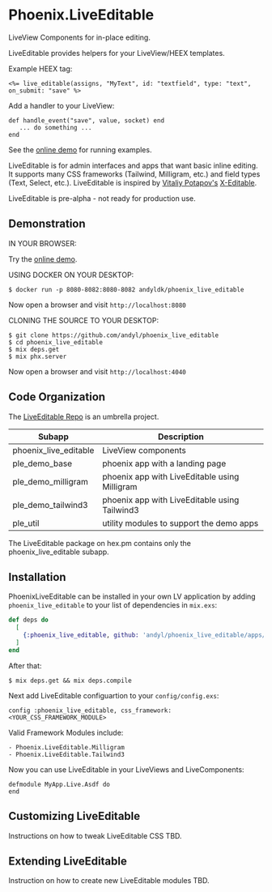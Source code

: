 # Phoenix.LiveEditable 

LiveView Components for in-place editing. 

LiveEditable provides helpers for your LiveView/HEEX templates.

Example HEEX tag:

    <%= live_editable(assigns, "MyText", id: "textfield", type: "text", on_submit: "save" %>

Add a handler to your LiveView:

    def handle_event("save", value, socket) end
       ... do something ...
    end

See the [online demo][ld] for running examples.

LiveEditable is for admin interfaces and apps that want basic inline editing.
It supports many CSS frameworks (Tailwind, Milligram, etc.) and field types
(Text, Select, etc.).  LiveEditable is inspired by [Vitaliy Potapov's][vp]
[X-Editable][xe]. 

LiveEditable is pre-alpha - not ready for production use.

[xe]: http://vitalets.github.io/x-editable
[ld]: http://phoenix-live-editable.fly.dev
[vp]: https://github.com/vitalets

## Demonstration 

IN YOUR BROWSER: 

Try the [online demo][ld]. 

USING DOCKER ON YOUR DESKTOP: 

    $ docker run -p 8080-8082:8080-8082 andyldk/phoenix_live_editable

Now open a browser and visit `http://localhost:8080`

CLONING THE SOURCE TO YOUR DESKTOP: 

    $ git clone https://github.com/andyl/phoenix_live_editable 
    $ cd phoenix_live_editable 
    $ mix deps.get
    $ mix phx.server 

Now open a browser and visit `http://localhost:4040`

## Code Organization 

The [LiveEditable Repo][gh] is an umbrella project.  

| Subapp                | Description                                   |
|-----------------------|-----------------------------------------------|
| phoenix_live_editable | LiveView components                           |
| ple_demo_base         | phoenix app with a landing page               |
| ple_demo_milligram    | phoenix app with LiveEditable using Milligram |
| ple_demo_tailwind3    | phoenix app with LiveEditable using Tailwind3 |
| ple_util              | utility modules to support the demo apps      |

The LiveEditable package on hex.pm contains only the phoenix_live_editable
subapp.

[gh]: https://github.com/andyl/phoenix_live_editable

## Installation

PhoenixLiveEditable can be installed in your own LV application by adding
`phoenix_live_editable` to your list of dependencies in `mix.exs`:

```elixir
def deps do
  [
    {:phoenix_live_editable, github: 'andyl/phoenix_live_editable/apps/phoenix_live_editable'}
  ]
end
```

After that:

    $ mix deps.get && mix deps.compile

Next add LiveEditable configuartion to your `config/config.exs`:

    config :phoenix_live_editable, css_framework: <YOUR_CSS_FRAMEWORK_MODULE>

Valid Framework Modules include:

    - Phoenix.LiveEditable.Milligram
    - Phoenix.LiveEditable.Tailwind3 

Now you can use LiveEditable in your LiveViews and LiveComponents:

    defmodule MyApp.Live.Asdf do
    end

## Customizing LiveEditable

Instructions on how to tweak LiveEditable CSS TBD.

## Extending LiveEditable

Instruction on how to create new LiveEditable modules TBD.

